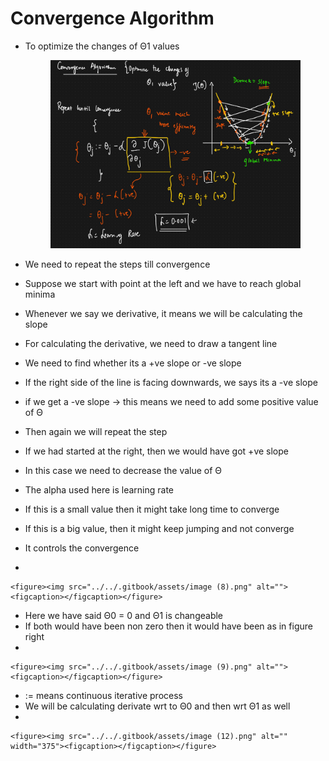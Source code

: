 # Convergence Algorithm

*   To optimize the changes of Θ1 values

    <figure><img src="../../.gitbook/assets/image (7).png" alt=""><figcaption></figcaption></figure>
* &#x20;We need to repeat the steps till convergence
* Suppose we start with point at the left and we have to reach global minima
* Whenever we say we derivative, it means we will be calculating the slope
* For calculating the derivative, we need to draw a tangent line
* We need to find whether its a +ve slope or -ve slope
* If the right side of the line is facing downwards, we says its a -ve slope
* if we get a -ve slope -> this means we need to add some positive value of Θ
* Then again we will repeat the step
* If we had started at the right, then we would have got +ve slope
* In this case we need to decrease the value of Θ
* The alpha used here is learning rate
* If this is a small value then it might take long time to converge
* If this is a big value, then it might keep jumping and not converge
* It controls the convergence
*

    <figure><img src="../../.gitbook/assets/image (8).png" alt=""><figcaption></figcaption></figure>
* Here we have said Θ0 = 0 and Θ1 is changeable
* If both would have been non zero then it would have been as in figure right
*

    <figure><img src="../../.gitbook/assets/image (9).png" alt=""><figcaption></figcaption></figure>
* := means continuous iterative process
* We will be calculating derivate wrt to Θ0 and then wrt Θ1 as well&#x20;
*

    <figure><img src="../../.gitbook/assets/image (12).png" alt="" width="375"><figcaption></figcaption></figure>
